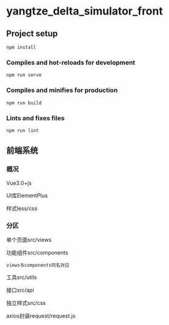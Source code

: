 # yangtze_delta_simulator_front

## Project setup
```
npm install
```

### Compiles and hot-reloads for development
```
npm run serve
```

### Compiles and minifies for production
```
npm run build
```

### Lints and fixes files
```
npm run lint
```

## 前端系统
### 概况
Vue3.0+js

UI库ElementPlus

样式less/css

### 分区
单个页面src/views

功能组件src/components

```
views与components同名对应
```

工具src/utils

接口src/api

独立样式src/css

axios封装request/request.js